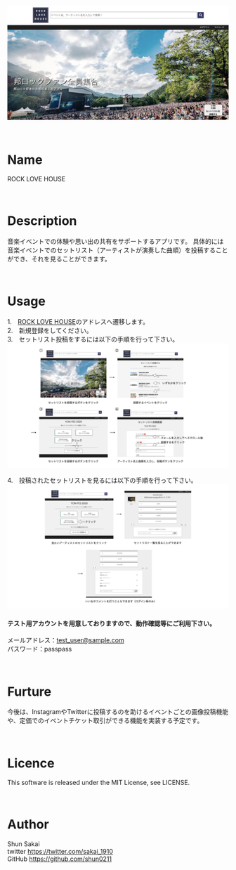 ![イメージ画像](./images/README_toppage.jpg)

<br>

# Name
ROCK LOVE HOUSE

<br>

# Description
音楽イベントでの体験や思い出の共有をサポートするアプリです。
具体的には音楽イベントでのセットリスト（アーティストが演奏した曲順）を投稿することができ、それを見ることができます。

<br>

# Usage
1.　[ROCK LOVE HOUSE](18.176.181.203)のアドレスへ遷移します。  
2.　新規登録をしてください。  
3.　セットリスト投稿をするには以下の手順を行って下さい。  
![セットリスト投稿手順](./images/README_usage_1.001.jpeg)

4.　投稿されたセットリストを見るには以下の手順を行って下さい。
![セットリスト閲覧手順](./images/README_usage_2.001.jpeg)

#### テスト用アカウントを用意しておりますので、動作確認等にご利用下さい。  
メールアドレス：test_user@sample.com  
パスワード：passpass

<br>

# Furture
今後は、InstagramやTwitterに投稿するのを助けるイベントごとの画像投稿機能や、定価でのイベントチケット取引ができる機能を実装する予定です。

<br>

# Licence
This software is released under the MIT License, see LICENSE.

<br>

# Author
Shun Sakai  
twitter https://twitter.com/sakai_1910  
GitHub https://github.com/shun0211  
